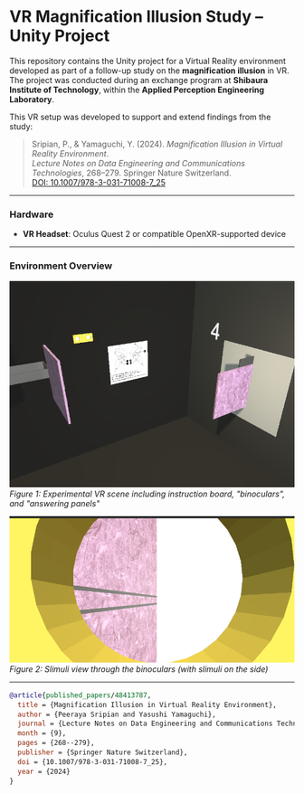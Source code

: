 # VR Magnification Illusion Study – Unity Project

This repository contains the Unity project for a Virtual Reality environment developed as part of a follow-up study on the **magnification illusion** in VR.  
The project was conducted during an exchange program at **Shibaura Institute of Technology**, within the **Applied Perception Engineering Laboratory**.

This VR setup was developed to support and extend findings from the study:

> Sripian, P., & Yamaguchi, Y. (2024). *Magnification Illusion in Virtual Reality Environment*.  
> *Lecture Notes on Data Engineering and Communications Technologies*, 268–279. Springer Nature Switzerland.  
> [DOI: 10.1007/978-3-031-71008-7_25](https://doi.org/10.1007/978-3-031-71008-7_25)

---

### Hardware

- **VR Headset**: Oculus Quest 2 or compatible OpenXR-supported device

---

### Environment Overview

![VR Experimental Setup](./img/VEnv.png)  
*Figure 1: Experimental VR scene including instruction board, "binoculars", and "answering panels"*

![Side View of Stimuli](./img/SideViewOfStimuli.png)  
*Figure 2: Slimuli view through the binoculars (with slimuli on the side)*

---


```bibtex
@article{published_papers/48413787,
  title = {Magnification Illusion in Virtual Reality Environment},
  author = {Peeraya Sripian and Yasushi Yamaguchi},
  journal = {Lecture Notes on Data Engineering and Communications Technologies},
  month = {9},
  pages = {268--279},
  publisher = {Springer Nature Switzerland},
  doi = {10.1007/978-3-031-71008-7_25},
  year = {2024}
}
